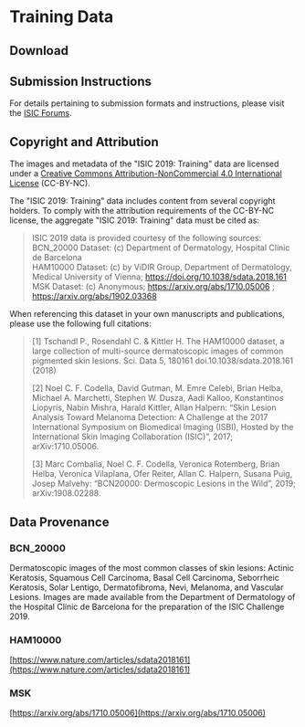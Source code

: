 # Training Data

## Download

<download-data/>

## Submission Instructions

For details pertaining to submission formats and instructions, please visit the [ISIC Forums](https://forum.isic-archive.com/c/challenge-2019).


## Copyright and Attribution

The images and metadata of the "ISIC 2019: Training" data are licensed under a
[Creative Commons Attribution-NonCommercial 4.0 International License](http://creativecommons.org/licenses/by-nc/4.0/)
(CC-BY-NC).

The "ISIC 2019: Training" data includes content from several copyright
holders. To comply with the attribution requirements of the CC-BY-NC license,
the aggregate "ISIC 2019: Training" data must be cited as:

> ISIC 2019 data is provided courtesy of the following sources:<br>
> BCN_20000 Dataset: (c) Department of Dermatology, Hospital Clínic de Barcelona<br>
> HAM10000 Dataset: (c) by ViDIR Group, Department of Dermatology, Medical University of Vienna; https://doi.org/10.1038/sdata.2018.161<br>
> MSK Dataset: (c) Anonymous; https://arxiv.org/abs/1710.05006 ; https://arxiv.org/abs/1902.03368<br>

When referencing this dataset in your own manuscripts and publications, please use the following
full citations:

> [1] Tschandl P., Rosendahl C. & Kittler H. The HAM10000 dataset, a large collection of multi-source
> dermatoscopic images of common pigmented skin lesions. Sci. Data 5, 180161
> doi.10.1038/sdata.2018.161 (2018)
>
> [2] Noel C. F. Codella, David Gutman, M. Emre Celebi, Brian Helba, Michael A. Marchetti, Stephen
> W. Dusza, Aadi Kalloo, Konstantinos Liopyris, Nabin Mishra, Harald Kittler, Allan Halpern:
> “Skin Lesion Analysis Toward Melanoma Detection: A Challenge at the 2017 International Symposium
> on Biomedical Imaging (ISBI), Hosted by the International Skin Imaging Collaboration (ISIC)”,
> 2017; arXiv:1710.05006.
>
> [3] Marc Combalia, Noel C. F. Codella, Veronica Rotemberg, Brian Helba, Veronica Vilaplana, Ofer Reiter, 
> Allan C. Halpern, Susana Puig, Josep Malvehy: “BCN20000: Dermoscopic Lesions in the Wild”, 2019; 
> arXiv:1908.02288.

## Data Provenance

### BCN_20000
Dermatoscopic images of the most common classes of skin lesions: Actinic Keratosis, Squamous Cell
Carcinoma, Basal Cell Carcinoma, Seborrheic Keratosis, Solar Lentigo, Dermatofibroma, Nevi,
Melanoma, and Vascular Lesions. Images are made available from the Department of Dermatology of the
Hospital Clínic de Barcelona for the preparation of the ISIC Challenge 2019.

### HAM10000
[https://www.nature.com/articles/sdata2018161](https://www.nature.com/articles/sdata2018161)

### MSK
[https://arxiv.org/abs/1710.05006](https://arxiv.org/abs/1710.05006)
